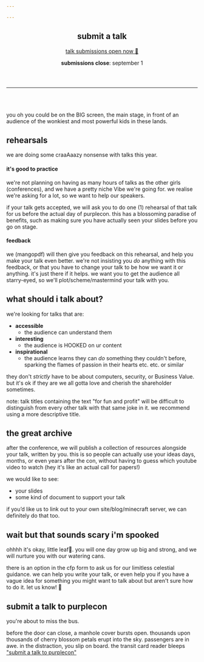 ```yaml
---

---
```


<section class="mid">
 <header>
    <div id="align">
      <p-books></p-books>
    </div>
    <div class="heading">
      <h1>submit a talk</h1>
      <p><a href="https://forms.gle/EvY14HLVjwuWuNNG9"><span class="ethereal">talk submissions open now 👀</span></a></p>
      <p><strong>submissions close</strong>: september 1</p>
    </div>
  </header>
</section>

----------------------------------------
<br>
<br>

you oh you could be on the BIG screen, the main stage, in front of an audience of the wonkiest and most powerful kids in these lands.
<section>
      <p-books></p-books>
</section>


## rehearsals
we are doing some craaAaazy nonsense with talks this year.

#### it's good to practice
we're not planning on having as many hours of talks as the other girls (conferences), and we have a pretty niche <span class="fancy">Vibe</span> we're going for. we realise we're asking for a lot, so we want to help our speakers.

if your talk gets accepted, we will ask you to do one (1) rehearsal of that talk for us before the actual day of purplecon. this has a blossoming paradise of benefits, such as making sure you have actually seen your slides before you go on stage.

#### feedback
we (mangopdf) will then give you feedback on this rehearsal, and help you make your talk even better. we're not insisting you _do_ anything with this feedback, or that you have to change your talk to be how we want it or anything. it's just there if it helps. we want you to get the audience all starry-eyed, so we'll plot/scheme/mastermind your talk with you.

<section>
      <p-books></p-books>
</section>

## what should i talk about?

we're looking for talks that are:
* **accessible**
  * the audience can understand them
* **interesting**
  * the audience is HOOKED on ur content
* **inspirational**
  * the audience learns they can _do_ something they couldn't before, sparking the flames of passion in their hearts etc. etc. or similar

they don't _strictly_ have to be about computers, security, or Business Value. but it's ok if they are we all gotta love and cherish the shareholder sometimes.

note: talk titles containing the text "for fun and profit" will be difficult to distinguish from every other talk with that same joke in it. we recommend using a more descriptive title.

<section>
      <p-books></p-books>
</section>

## the great archive
after the conference, we will publish a collection of resources alongside your talk, written by you. this is so people can actually use your ideas days, months, or even years after the con, without having to guess which youtube video to watch (hey it's like an actual call for papers!)

we would like to see:
* your slides
* some kind of document to support your talk

if you’d like us to link out to your own site/blog/minecraft server, we can definitely do that too.

<section>
      <p-books></p-books>
</section>

## wait but that sounds scary i'm spooked 
ohhhh it's okay, little leaf🌱. you will one day grow up big and strong, and we will nurture you with our watering cans.

there is an option in the cfp form to ask us for our limitless celestial guidance. we can help you write your talk, or even help you if you have a vague idea for something you might want to talk about but aren't sure how to do it. let us know! 💜

<section>
      <p-books></p-books>
</section>

## submit a talk to purplecon
<div>
  <span class="ethereal">you're about to miss the bus. </span>
  <p><span class="ethereal">before the door can close, a manhole cover bursts open. thousands upon thousands of cherry blossom petals erupt into the sky. passengers are in awe. in the distraction, you slip on board. the transit card reader bleeps </span><a href="https://forms.gle/EvY14HLVjwuWuNNG9">"submit a talk to purplecon"</a></p>
</div>
